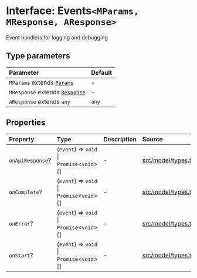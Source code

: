 # Interface: Events`<MParams, MResponse, AResponse>`

Event handlers for logging and debugging

## Type parameters

| Parameter | Default |
| :------ | :------ |
| `MParams` extends [`Params`](../namespaces/Base/interfaces/Params.md) | - |
| `MResponse` extends [`Response`](../namespaces/Base/interfaces/Response.md) | - |
| `AResponse` extends `any` | `any` |

## Properties

| Property | Type | Description | Source |
| :------ | :------ | :------ | :------ |
| `onApiResponse`? | (`event`) => `void` \| `Promise`\<`void`\>[] | - | [src/model/types.ts:157](https://github.com/dexaai/llm-tools/blob/1257af6/src/model/types.ts#L157) |
| `onComplete`? | (`event`) => `void` \| `Promise`\<`void`\>[] | - | [src/model/types.ts:166](https://github.com/dexaai/llm-tools/blob/1257af6/src/model/types.ts#L166) |
| `onError`? | (`event`) => `void` \| `Promise`\<`void`\>[] | - | [src/model/types.ts:175](https://github.com/dexaai/llm-tools/blob/1257af6/src/model/types.ts#L175) |
| `onStart`? | (`event`) => `void` \| `Promise`\<`void`\>[] | - | [src/model/types.ts:150](https://github.com/dexaai/llm-tools/blob/1257af6/src/model/types.ts#L150) |
